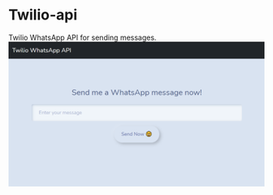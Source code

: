# Twilio-api
Twilio WhatsApp API for sending messages. <br/>
<img src="https://github.com/SanskritiKushik5/Twilio-api/blob/main/Capture00.PNG">

